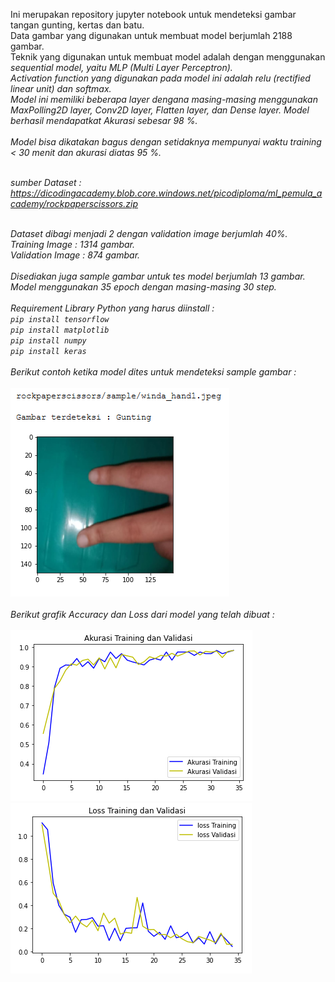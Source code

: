 Ini merupakan repository jupyter notebook untuk mendeteksi gambar tangan gunting, kertas dan batu.<br/>
Data gambar yang digunakan untuk membuat model berjumlah 2188 gambar.<br/>
Teknik yang digunakan untuk membuat model adalah dengan menggunakan <i>sequential model<i>, yaitu MLP (Multi Layer Perceptron).<br/>
<i>Activation function<i> yang digunakan pada model ini adalah <i>relu (rectified linear unit)<i> dan softmax.<br/>
Model ini memiliki beberapa layer dengana masing-masing menggunakan <i>MaxPolling2D layer<i>, <i>Conv2D layer<i>, <i>Flatten layer<i>, dan <i>Dense layer<i>. Model berhasil mendapatkat Akurasi sebesar 98 %.<br/>
<br/>
Model bisa dikatakan bagus dengan setidaknya mempunyai waktu training < 30 menit dan akurasi diatas 95 %.
<br/>
<br/>

sumber Dataset : https://dicodingacademy.blob.core.windows.net/picodiploma/ml_pemula_academy/rockpaperscissors.zip<br/><br/>

Dataset dibagi menjadi 2 dengan validation image berjumlah 40%.<br/>
Training Image : 1314 gambar.<br/>
Validation Image : 874 gambar.<br/>
<br/>
Disediakan juga sample gambar untuk tes model berjumlah 13 gambar.
<br/>
Model menggunakan 35 epoch dengan masing-masing 30 step.
<br/>
<br/>
Requirement Library Python yang harus diinstall :<br/>
`pip install tensorflow`<br/>
`pip install matplotlib`<br/>
`pip install numpy`<br/>
`pip install keras`<br/>
<br/>
Berikut contoh ketika model dites untuk mendeteksi sample gambar :<br/><br/>
![Tes Image Recognition](doc_img/tes_image.png)
<br/>
<br/>
Berikut grafik <i>Accuracy<i> dan <i>Loss<i> dari model yang telah dibuat : <br/><br/>
![Diagram Akurasi](doc_img/diagram_akurasi.png)
![Diagram Loss](doc_img/diagram_loss.png)
